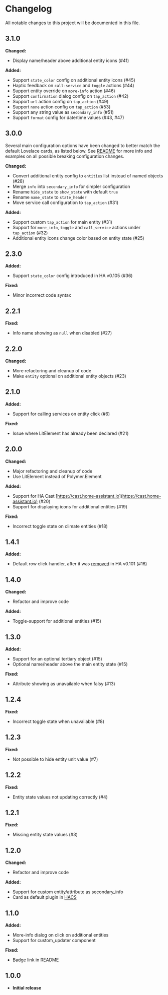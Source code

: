 # Changelog
All notable changes to this project will be documented in this file.

## 3.1.0

**Changed:**
- Display name/header above additional entity icons (#41)

**Added:**
- Support `state_color` config on additional entity icons (#45)
- Haptic feedback on `call-service` and `toggle` actions (#44)
- Support entity override on `more-info` action (#46)
- Support `confirmation` dialog config on `tap_action` (#42)
- Support `url` action config on `tap_action` (#49)
- Support `none` action config on `tap_action` (#53)
- Support any string value as `secondary_info` (#51)
- Support `format` config for date/time values (#43, #47)

## 3.0.0

Several main configuration options have been changed to better match the default Lovelace cards, as listed below.
See [README](README.md) for more info and examples on all possible breaking configuration changes.

**Changed:**
- Convert additional entity config to `entities` list instead of named objects (#28)
- Merge `info` into `secondary_info` for simpler configuration
- Rename `hide_state` to `show_state` with default `true`
- Rename `name_state` to `state_header`
- Move service call configuration to `tap_action` (#31)

**Added:**
- Support custom `tap_action` for main entity (#31)
- Support for `more_info`, `toggle` and `call_service` actions under `tap_action` (#32)
- Additional entity icons change color based on entity state (#25)

## 2.3.0

**Added:**
- Support `state_color` config introduced in HA v0.105 (#36)

**Fixed:**
- Minor incorrect code syntax

## 2.2.1

**Fixed:**
- Info name showing as `null` when disabled (#27)

## 2.2.0

**Changed:**
- More refactoring and cleanup of code
- Make `entity` optional on additional entity objects (#23)

## 2.1.0

**Added:**
- Support for calling services on entity click (#6)

**Fixed:**
- Issue where LitElement has already been declared (#21)

## 2.0.0

**Changed:**
- Major refactoring and cleanup of code
- Use LitElement instead of Polymer.Element

**Added:**
- Support for HA Cast [https://cast.home-assistant.io](https://cast.home-assistant.io) (#20)
- Support for displaying icons for additional entities (#19)

**Fixed:**
- Incorrect toggle state on climate entities (#18)

## 1.4.1

**Added:**
- Default row click-handler, after it was [removed](https://github.com/home-assistant/home-assistant-polymer/pull/4023) in HA v0.101 (#16)

## 1.4.0

**Changed:**
- Refactor and improve code

**Added:**
- Toggle-support for additional entities (#15)

## 1.3.0

**Added:**
- Support for an optional tertiary object (#15)
- Optional name/header above the main entity state (#15)

**Fixed:**
- Attribute showing as unavailable when falsy (#13)

## 1.2.4

**Fixed:**
- Incorrect toggle state when unavailable (#8)

## 1.2.3

**Fixed:**
- Not possible to hide entity unit value (#7)

## 1.2.2

**Fixed:**
- Entity state values not updating correctly (#4)

## 1.2.1

**Fixed:**
- Missing entity state values (#3)

## 1.2.0

**Changed:**
- Refactor and improve code

**Added:**
- Support for custom entity/attribute as secondary_info
- Card as default plugin in [HACS](https://github.com/custom-components/hacs)

## 1.1.0

**Added:**
- More-info dialog on click on additional entities
- Support for custom_updater component

**Fixed:**
- Badge link in README

## 1.0.0

- **Initial release**
